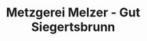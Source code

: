 ---
title: "Metzgerei Melzer - Gut Siegertsbrunn"
url: /hoehenkirchen-siegertsbrunn/metzgerei-melzer-gut-siegertsbrunn/
shop: Metzgerei
---
